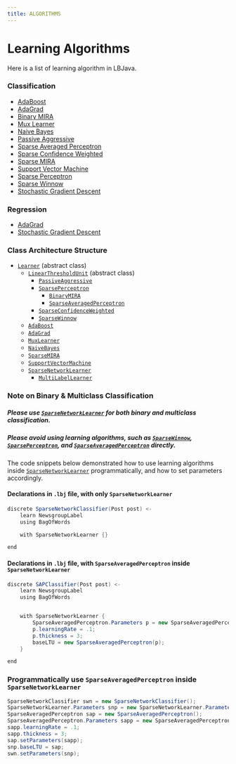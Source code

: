 ```yaml
---
title: ALGORITHMS
---
```


# Learning Algorithms

Here is a list of learning algorithm in LBJava.

### Classification

* [AdaBoost](https://github.com/IllinoisCogComp/lbjava/blob/master/lbjava/src/main/java/edu/illinois/cs/cogcomp/lbjava/learn/AdaBoost.java)
* [AdaGrad]()
* [Binary MIRA](https://github.com/IllinoisCogComp/lbjava/blob/master/lbjava/src/main/java/edu/illinois/cs/cogcomp/lbjava/learn/BinaryMIRA.java)
* [Mux Learner](https://github.com/IllinoisCogComp/lbjava/blob/master/lbjava/src/main/java/edu/illinois/cs/cogcomp/lbjava/learn/MuxLearner.java)
* [Naive Bayes](https://github.com/IllinoisCogComp/lbjava/blob/master/lbjava/src/main/java/edu/illinois/cs/cogcomp/lbjava/learn/NaiveBayes.java)
* [Passive Aggressive](https://github.com/IllinoisCogComp/lbjava/blob/master/lbjava/src/main/java/edu/illinois/cs/cogcomp/lbjava/learn/PassiveAggressive.java)
* [Sparse Averaged Perceptron](https://github.com/IllinoisCogComp/lbjava/blob/master/lbjava/src/main/java/edu/illinois/cs/cogcomp/lbjava/learn/SparseAveragedPerceptron.java)
* [Sparse Confidence Weighted](https://github.com/IllinoisCogComp/lbjava/blob/master/lbjava/src/main/java/edu/illinois/cs/cogcomp/lbjava/learn/SparseConfidenceWeighted.java)
* [Sparse MIRA](https://github.com/IllinoisCogComp/lbjava/blob/master/lbjava/src/main/java/edu/illinois/cs/cogcomp/lbjava/learn/SparseMIRA.java)
* [Support Vector Machine](https://github.com/IllinoisCogComp/lbjava/blob/master/lbjava/src/main/java/edu/illinois/cs/cogcomp/lbjava/learn/SupportVectorMachine.java)
* [Sparse Perceptron](https://github.com/IllinoisCogComp/lbjava/blob/master/lbjava/src/main/java/edu/illinois/cs/cogcomp/lbjava/learn/SparsePerceptron.java)
* [Sparse Winnow](https://github.com/IllinoisCogComp/lbjava/blob/master/lbjava/src/main/java/edu/illinois/cs/cogcomp/lbjava/learn/SparseWinnow.java)
* [Stochastic Gradient Descent]()



### Regression

* [AdaGrad](https://github.com/IllinoisCogComp/lbjava/blob/master/lbjava/src/main/java/edu/illinois/cs/cogcomp/lbjava/learn/AdaGrad.java)
* [Stochastic Gradient Descent](https://github.com/IllinoisCogComp/lbjava/blob/master/lbjava/src/main/java/edu/illinois/cs/cogcomp/lbjava/learn/StochasticGradientDescent.java)

### Class Architecture Structure

* [`Learner`](https://github.com/IllinoisCogComp/lbjava/blob/master/lbjava/src/main/java/edu/illinois/cs/cogcomp/lbjava/learn/Learner.java) (abstract class)
    * [`LinearThresholdUnit`](https://github.com/IllinoisCogComp/lbjava/blob/master/lbjava/src/main/java/edu/illinois/cs/cogcomp/lbjava/learn/LinearThresholdUnit.java) (abstract class)
        * [`PassiveAggressive`](https://github.com/IllinoisCogComp/lbjava/blob/master/lbjava/src/main/java/edu/illinois/cs/cogcomp/lbjava/learn/PassiveAggressive.java)
        * [`SparsePerceptron`](https://github.com/IllinoisCogComp/lbjava/blob/master/lbjava/src/main/java/edu/illinois/cs/cogcomp/lbjava/learn/SparsePerceptron.java)
            * [`BinaryMIRA`](https://github.com/IllinoisCogComp/lbjava/blob/master/lbjava/src/main/java/edu/illinois/cs/cogcomp/lbjava/learn/BinaryMIRA.java)
            * [`SparseAveragedPerceptron`](https://github.com/IllinoisCogComp/lbjava/blob/master/lbjava/src/main/java/edu/illinois/cs/cogcomp/lbjava/learn/SparseAveragedPerceptron.java)
        * [`SparseConfidenceWeighted`](https://github.com/IllinoisCogComp/lbjava/blob/master/lbjava/src/main/java/edu/illinois/cs/cogcomp/lbjava/learn/SparseConfidenceWeighted.java)
        * [`SparseWinnow`](https://github.com/IllinoisCogComp/lbjava/blob/master/lbjava/src/main/java/edu/illinois/cs/cogcomp/lbjava/learn/SparseWinnow.java)
    * [`AdaBoost`](https://github.com/IllinoisCogComp/lbjava/blob/master/lbjava/src/main/java/edu/illinois/cs/cogcomp/lbjava/learn/AdaBoost.java)
    * [`AdaGrad`]()
    * [`MuxLearner`](https://github.com/IllinoisCogComp/lbjava/blob/master/lbjava/src/main/java/edu/illinois/cs/cogcomp/lbjava/learn/MuxLearner.java)
    * [`NaiveBayes`](https://github.com/IllinoisCogComp/lbjava/blob/master/lbjava/src/main/java/edu/illinois/cs/cogcomp/lbjava/learn/NaiveBayes.java)
    * [`SparseMIRA`](https://github.com/IllinoisCogComp/lbjava/blob/master/lbjava/src/main/java/edu/illinois/cs/cogcomp/lbjava/learn/SparseMIRA.java)
    * [`SupportVectorMachine`](https://github.com/IllinoisCogComp/lbjava/blob/master/lbjava/src/main/java/edu/illinois/cs/cogcomp/lbjava/learn/SupportVectorMachine.java)
    * [`SparseNetworkLearner`](https://github.com/IllinoisCogComp/lbjava/blob/master/lbjava/src/main/java/edu/illinois/cs/cogcomp/lbjava/learn/SparseNetworkLearner.java)    
        * [`MultiLabelLearner`](https://github.com/IllinoisCogComp/lbjava/blob/master/lbjava/src/main/java/edu/illinois/cs/cogcomp/lbjava/learn/MultiLabelLearner.java)
        
### Note on Binary & Multiclass Classification

##### Please use [`SparseNetworkLearner`](https://github.com/IllinoisCogComp/lbjava/blob/master/lbjava/src/main/java/edu/illinois/cs/cogcomp/lbjava/learn/SparseNetworkLearner.java) for both binary and multiclass classification.

##### Please avoid using learning algorithms, such as [`SparseWinnow`](https://github.com/IllinoisCogComp/lbjava/blob/master/lbjava/src/main/java/edu/illinois/cs/cogcomp/lbjava/learn/SparseWinnow.java), [`SparsePerceptron`](https://github.com/IllinoisCogComp/lbjava/blob/master/lbjava/src/main/java/edu/illinois/cs/cogcomp/lbjava/learn/SparsePerceptron.java), and [`SparseAveragedPerceptron`](https://github.com/IllinoisCogComp/lbjava/blob/master/lbjava/src/main/java/edu/illinois/cs/cogcomp/lbjava/learn/SparseAveragedPerceptron.java) directly.

The code snippets below demonstrated how to use learning algorithms inside [`SparseNetworkLearner`](https://github.com/IllinoisCogComp/lbjava/blob/master/lbjava/src/main/java/edu/illinois/cs/cogcomp/lbjava/learn/SparseNetworkLearner.java) programmatically, and how to set parameters accordingly.

#### Declarations in `.lbj` file, with only `SparseNetworkLearner`
```java
discrete SparseNetworkClassifier(Post post) <-
    learn NewsgroupLabel
    using BagOfWords

    with SparseNetworkLearner {}

end
```

#### Declarations in `.lbj` file, with `SparseAveragedPerceptron` inside `SparseNetworkLearner`
```java
discrete SAPClassifier(Post post) <-
    learn NewsgroupLabel
    using BagOfWords


    with SparseNetworkLearner {
        SparseAveragedPerceptron.Parameters p = new SparseAveragedPerceptron.Parameters();
        p.learningRate = .1;
        p.thickness = 3;
        baseLTU = new SparseAveragedPerceptron(p);
    }

end
```

### Programmatically use `SparseAveragedPerceptron` inside `SparseNetworkLearner`
```java
SparseNetworkClassifier swn = new SparseNetworkClassifier();
SparseNetworkLearner.Parameters snp = new SparseNetworkLearner.Parameters();
SparseAveragedPerceptron sap = new SparseAveragedPerceptron();
SparseAveragedPerceptron.Parameters sapp = new SparseAveragedPerceptron.Paramters();
sapp.learningRate = .1;
sapp.thickness = 3;
sap.setParameters(sapp);
snp.baseLTU = sap;
swn.setParameters(snp);
```